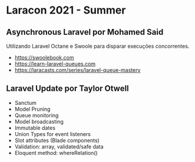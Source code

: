 # Laracon 2021 - Summer

## Asynchronous Laravel por Mohamed Said
Utilizando Laravel Octane e Swoole para disparar execuções concorrentes. 
- https://swoolebook.com
- https://learn-laravel-queues.com
- https://laracasts.com/series/laravel-queue-mastery

## Laravel Update por Taylor Otwell
- Sanctum 
- Model Pruning
- Queue monitoring
- Model broadcasting
- Immutable dates
- Union Types for event listeners
- Slot attributes (Blade components)
- Validation: array, validated/safe data
- Eloquent method: whereRelation()

